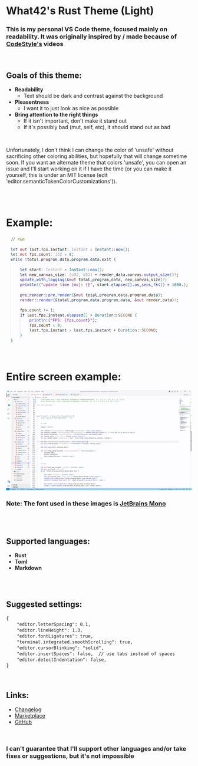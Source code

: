 # What42's Rust Theme (Light)

### This is my personal VS Code theme, focused mainly on readability. It was originally inspired by / made because of [CodeStyle's](https://www.youtube.com/@_codestyle) videos

<br>

## Goals of this theme:

- **Readability**
  - Text should be dark and contrast against the background
- **Pleasentness**
  - I want it to just look as nice as possible
- **Bring attention to the right things**
  - If it isn't important, don't make it stand out
  - If it's possibly bad (mut, self, etc), it should stand out as bad

<br>

Unfortunately, I don't think I can change the color of 'unsafe' without sacrificing other coloring abilities, but hopefully that will change sometime soon. If you want an alternate theme that colors 'unsafe', you can open an issue and I'll start working on it if I have the time (or you can make it yourself, this is under an MIT license (edit 'editor.semanticTokenColorCustomizations')).

<br>
<br>

# Example:

![Example](images/example.png)

<br>

# Entire screen example:

![Entire screen example](images/entire_screen.png)

### Note: The font used in these images is [JetBrains Mono](https://www.jetbrains.com/lp/mono/)

<br>
<br>

## Supported languages:

- **Rust**
- **Toml**
- **Markdown**

<br>
<br>

## Suggested settings:

```
{
	"editor.letterSpacing": 0.1,
	"editor.lineHeight": 1.3,
	"editor.fontLigatures": true,
	"terminal.integrated.smoothScrolling": true,
	"editor.cursorBlinking": "solid",
	"editor.insertSpaces": false,  // use tabs instead of spaces
	"editor.detectIndentation": false,
}
```

<br>

## Links:

- [Changelog](CHANGELOG.md)
- [Marketplace](https://marketplace.visualstudio.com/items?itemName=What42Pizza.what42s-rust-theme-light)
- [GitHub](https://github.com/What42Pizza/What42s-Rust-Theme_Light)

<br>

### I can't guarantee that I'll support other languages and/or take fixes or suggestions, but it's not impossible
